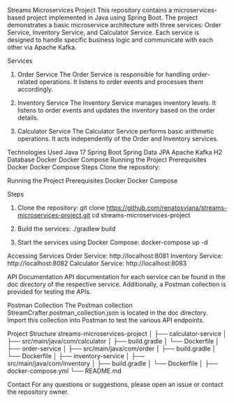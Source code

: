 Streams Microservices Project
This repository contains a microservices-based project implemented in Java using Spring Boot. The project demonstrates a basic microservice architecture with three services: Order Service, Inventory Service, and Calculator Service. Each service is designed to handle specific business logic and communicate with each other via Apache Kafka.

Services
1. Order Service
The Order Service is responsible for handling order-related operations. It listens to order events and processes them accordingly.

2. Inventory Service
The Inventory Service manages inventory levels. It listens to order events and updates the inventory based on the order details.

3. Calculator Service
The Calculator Service performs basic arithmetic operations. It acts independently of the Order and Inventory services.

Technologies Used
Java 17
Spring Boot
Spring Data JPA
Apache Kafka
H2 Database
Docker
Docker Compose
Running the Project
Prerequisites
Docker
Docker Compose
Steps
Clone the repository:

Running the Project
Prerequisites
Docker
Docker Compose

Steps
1. Clone the repository:
git clone https://github.com/renatosviana/streams-microservices-project.git
cd streams-microservices-project

3. Build the services:
./gradlew build

4. Start the services using Docker Compose:
docker-compose up -d

Accessing Services
Order Service: http://localhost:8081
Inventory Service: http://localhost:8082
Calculator Service: http://localhost:8083

API Documentation
API documentation for each service can be found in the doc directory of the respective service. Additionally, a Postman collection is provided for testing the APIs.

Postman Collection
The Postman collection StreamCrafter.postman_collection.json is located in the doc directory. Import this collection into Postman to test the various API endpoints.

Project Structure
streams-microservices-project
│
├── calculator-service
│   ├── src/main/java/com/calculator
│   ├── build.gradle
│   └── Dockerfile
│
├── order-service
│   ├── src/main/java/com/order
│   ├── build.gradle
│   └── Dockerfile
│
├── inventory-service
│   ├── src/main/java/com/inventory
│   ├── build.gradle
│   └── Dockerfile
│
├── docker-compose.yml
└── README.md

Contact
For any questions or suggestions, please open an issue or contact the repository owner.

